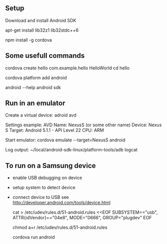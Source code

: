 Setup
-----
Download and install Android SDK


   apt-get install lib32z1 lib32stdc++6

   npm install -g cordova



Some usefull commands
---------------------
   cordova create hello com.example.hello HelloWorld
   cd hello

   cordova platform add android
   
   android --help
   android sdk

Run in an emulator
------------------
Create a virtual device:
   adroid avd

Settings example:
AVD Name: NexusS (or some other name)
Device: Nexus S
Target: Android 5.1.1 - API Level 22
CPU: ARM

Start emulator:
   cordova emulate --target=NexusS android

Log output:
   ~/local/android-sdk-linux/platform-tools/adb logcat

To run on a Samsung device
--------------------------
* enable USB debugging on device 
* setup system to detect device
* connect device to USB
see http://developer.android.com/tools/device.html

   cat > /etc/udev/rules.d/51-android.rules <<EOF
   SUBSYSTEM=="usb", ATTR{idVendor}=="04e8", MODE="0666", GROUP="plugdev"
   EOF

   chmod a+r /etc/udev/rules.d/51-android.rules

   cordova run android
